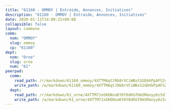 ```yaml
---
title: "61160 - OMMOY | Entraide, Annonces, Initiatives"
description: "61160 - OMMOY | Entraide, Annonces, Initiatives"
date: 2020-01-11T14:09:21+09:00
collapsible: false
layout: commune
comm:
  nom: "OMMOY"
  slug: ommoy
  cp: "61160"
dept:
  nom: "Orne"
  slug: orne
  num: "61"
peerpad:
  comm:
    read_path: /r/markdown/61160_ommoy/4XTTMAqtJ9b8rVCiWBxS1GD4kPpAFS2y4DHXKTJwgbqgZi7PG
    write_path: /w/markdown/61160_ommoy/4XTTMAqtJ9b8rVCiWBxS1GD4kPpAFS2y4DHXKTJwgbqgZi7PG-K3TgU9vhTgtSMzbiWjvHj1d6Wx9z2B2PzV5EbgobTuEGEgQse14kf4HGNj6eD7Lfpsgt8uW127dM5JUSt7vVLGTYNJVgji7Dhgu6xpY7WgnGyYqsGpUPH6TjbVRVhAnAdBiM3EYa
  dept:
    read_path: /r/markdown/61_orne/4XTTM7JxGK6NxaKY6Y8dKGfHmSManyy6z5d78TaTcUn3zJjy6
    write_path: /w/markdown/61_orne/4XTTM7JxGK6NxaKY6Y8dKGfHmSManyy6z5d78TaTcUn3zJjy6-K3TgUN9f9h2Fmk7w15QXNPtmJYWWDYEB4sLb6BW46ErzRh2NG4TmnnXd3GJfJ3dVSNBE8WudjKbLAy4CD2mQTtYeoUAUzvKztzGsCxcQ4ezpe7WGMgkNubsBkL3vV47Zushr5DqN
---
```



